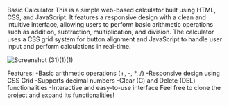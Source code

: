Basic Calculator
This is a simple web-based calculator built using HTML, CSS, and JavaScript. It features a responsive design with a clean and intuitive interface, allowing users to perform basic arithmetic operations such as addition, subtraction, multiplication, and division. The calculator uses a CSS grid system for button alignment and JavaScript to handle user input and perform calculations in real-time.

![Screenshot (31)(1)(1)](https://github.com/user-attachments/assets/40cd631a-4b04-405c-a54c-dad748d68789)

Features:
-Basic arithmetic operations (+, -, *, /)
-Responsive design using CSS Grid
-Supports decimal numbers
-Clear (C) and Delete (DEL) functionalities
-Interactive and easy-to-use interface
Feel free to clone the project and expand its functionalities!
